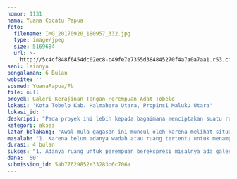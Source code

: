 ```yaml
---
nomor: 1131
nama: Yuana Cocatu Papua
foto:
  filename: IMG_20170920_180957_332.jpg
  type: image/jpeg
  size: 5169684
  url: >-
    http://5c4cf848f6454dc02ec8-c49fe7e7355d384845270f4a7a0a7aa1.r53.cf2.rackcdn.com/10bfce13-e6c5-4d2c-8a6c-3356105a70fd/IMG_20170920_180957_332.jpg
seni: lainnya
pengalaman: 6 Bulan
website: ''
sosmed: YuanaPapua/Fb
file: null
proyek: Galeri Kerajinan Tangan Perempuan Adat Tobelo
lokasi: 'Kota Tobelo Kab. Halmahera Utara, Propinsi Maluku Utara'
lokasi_id: ''
deskripsi: "Pada proyek ini lebih kepada bagaimana menciptakan suatu ruang untuk para Perempuan-Perempuan Halmahera Utara khususnya Tobelo untuk bisa mengekspresikan karya-nya dalam bentuk kerajinan-kerajinan tangan pembuatan tikar, susiru, gata-gata, saloi dan sebagainya.  Ada begitu banyak perempuan yang pandai untuk membuat kerajinan tersebut namun belum ada tempat atau ruang khusus untuk bagaimana mengeluarkan secara langsung hasil karya. Maka dari itu, dibutuhkan akses untuk bisa mengekspesikannya, kebanyakan perempuan tidak bisa bergerak oleh karena keterbatasan akses, seorang perempuan hanya  sebatas mengurus dapur, anak,  suami sementara didalam kepalanya dia memiliki banyak pengetahuan tentang adat istiadat yang harusnya memiliki tempat untuk bisa dikeluarkan. \r\nDi kota Tobelo sendiri belum ada tempat khusus untuk bagaimana seorang perempuan bisa mengekspresikan bakat yang dimiliki untuk itu perlu adanya satu wadah tertentu untuk bisa menampung bakat-bakat perempuan-perempuan hebat ini.  Ada banyak sekali perempuan-perempuan Halmahera Utara khususnya Tobelo yang memiliki keinginan untuk membangun adat dan budaya serta simbol-simbol adat itu dicampakkan namun masih saja ada keterbatasan dalam hal ini belum ada ruang tertentu untuk bisa menampilkan semua itu. Maka harus ada ruang tertentu untuk bisa menampung semua itu. Salah satunya dengan mengadakan ruang untuk para perempuan hebat ini untuk bisa mengeksplor bakat yang dimiliki tersebut. "
kategori: akses
latar_belakang: "Awal mula gagasan ini muncul oleh karena melihat situasi dan kondisi dari para pengrajin aneka kerajinan tangan yaitu Tikar (karpet),  susiru (penapis beras) dan masih banyak lagi yang merupakan ciri khas dari kerajinan tangan masyarakat Halmahera Utara khususnya Tobelo, para pengrajin ini tidak ada tempat atau satu wadah khusus yg menampung hasil-hasil kerajinan tangan tersebut. Hal ini akan menarik karna dimana ketika tersedianya satu wadah tertentu khususnya Perempuan kemudian  bisa menyalurkan bakat serta akan menjadi lebih bernilai ketimbang hasil itu hanya dibiarkan dirumah. \r\nMelihat kondisi Halmahera Utara khususnya Tobelo semakin hari semakin berkurang nilai-nilai adat apalagi untuk kerajinan-kerajinan tangan yang disebutkan diatasi. Perempuan bisa berkarya memperkenalkan kepada masyarakat luas ciri khas dari kota Tobelo dengan membangun suatu tempat atau galeri untuk bisa berkarya. \r\nSelama ini banyak keterbatasan ruang khususnya untuk perempuan karena selain berkarya harus juga mengurus anak dan suami. Mencari tempat untuk bisa mempromosikan hasil karya. Sudah banyak perempuan-perempuan yang menghasilkan karyanya tetapi hanya berjalan ditempat karena tidak ada kesempatan untuk dibentuk satu wadah tertentu untuk lebih berkembang untuk itu melihat kesempatan yang ada ini harus bisa dimanfaatkan dengan sebaik-baiknya untuk kemajuan dari Perempuan adat khususnya yang ada di kota Tobelo untuk bisa berkarya."
masalah: "1. Karena belum adanya wadah atau ruang tertentu untuk menampilkan kreatifitas Perempuan maka harus diadakan wadah atau ruang.\r\n2. Banyak perempuan yang belum menyadari akan bakat sebenarnya yang dimiliki sehingga perlu ada dorongan agar mereka bisa mengekspresikan dalam bentuk karya-karya.\r\n3. Mengingat sangat pentingnya adat dan budaya sehingga jangan sampai terputus maka perempuan mempunyai andil yang kuat untuk mengembangkannya, melalui karya-karya kreatif perempuan. \r\n4. Perempuan masih kekurangan ruang untuk berekspresi.\r\n"
durasi: 4 bulan
sukses: "1. Adanya ruang untuk perempuan berekspresi misalnya ada galeri kerajinan tangan khususnya Perempuan Tobelo \r\n2. Banyak menciptakan perempuan-perempuan hebat dalam berkarya\r\n3. Semakin luas jangkauan perempuan terhadap adat bahkan hasil kerajinan tangan bisa diketahui oleh masyarakat luas. \r\n4. Adanya kejelasan Wadah untuk perempuan khususnya di Tobelo untuk bereksperimen dengan bakat yang dimiliki"
dana: '50'
submission_id: 5ab77629852e33283b6c706a
---
```


